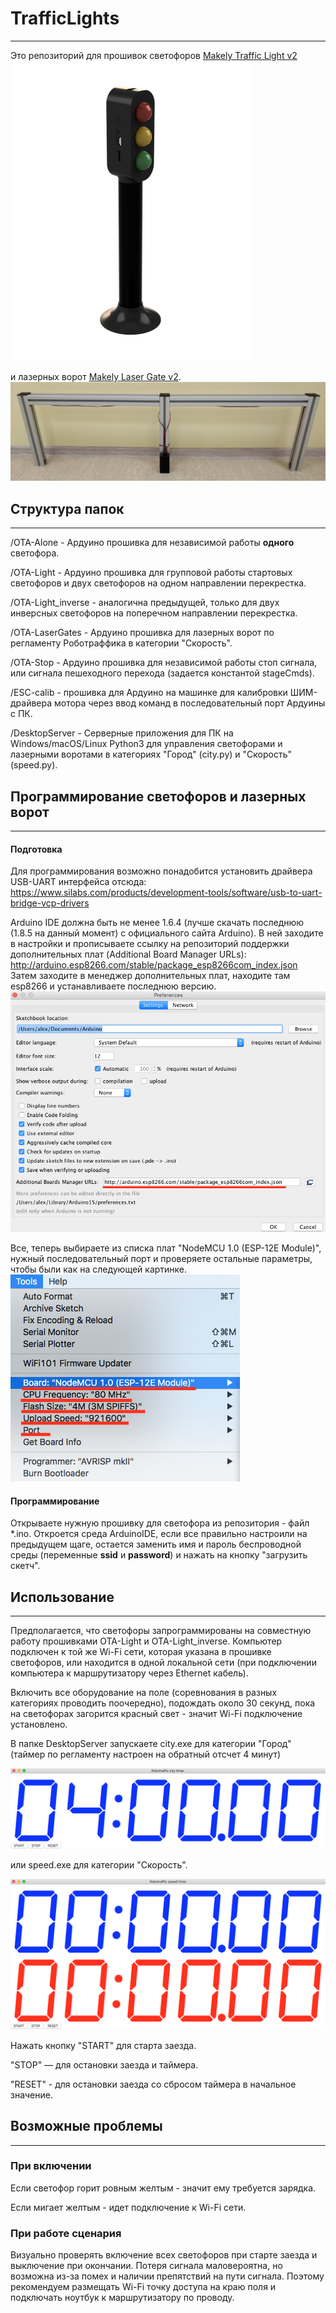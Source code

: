 [//]: # (Image References)

[prefView]: ./pic/ArduinoPref.png "Preferences view"
[toolsView]: ./pic/ArduinoTools.png "Tools view"
[tlView]: ./pic/TrafficLight.png "Traffic Light"
[lgView]: ./pic/LaserGate.jpg "Laser Gate"
[cityInt]: ./pic/CityInterface.png "City Interface"
[speedInt]: ./pic/SpeedInterface.png "Speed Interface"


# **TrafficLights**
---

Это репозиторий для прошивок светофоров [Makely Traffic Light v2](makely.ru/traffic-light) ![tlView]

и лазерных ворот [Makely Laser Gate v2](makely.ru/laser-gate). ![lgView]


## Структура папок
---
/OTA-Alone - Ардуино прошивка для независимой работы **одного** светофора.

/OTA-Light - Ардуино прошивка для групповой работы стартовых светофоров и двух светофоров на одном направлении перекрестка.

/OTA-Light_inverse - аналогична предыдущей, только для двух инверсных светофоров на поперечном направлении перекрестка.

/OTA-LaserGates - Ардуино прошивка для лазерных ворот по регламенту Роботраффика в категории "Скорость".

/OTA-Stop - Ардуино прошивка для независимой работы стоп сигнала, или сигнала пешеходного перехода (задается константой stageCmds).

/ESC-calib - прошивка для Ардуино на машинке для калибровки ШИМ-драйвера мотора через ввод команд в последовательный порт Ардуины с ПК.

/DesktopServer - Серверные приложения для ПК на Windows/macOS/Linux Python3 для управления светофорами и лазерными воротами в категориях "Город" (city.py) и "Скорость" (speed.py).

## Программирование светофоров и лазерных ворот
---
#### Подготовка

Для программирования возможно понадобится установить драйвера USB-UART интерфейса отсюда: https://www.silabs.com/products/development-tools/software/usb-to-uart-bridge-vcp-drivers

Arduino IDE должна быть не менее 1.6.4 (лучше скачать последнюю (1.8.5 на данный момент) с официального сайта Arduino). В ней заходите в настройки и прописываете ссылку на репозиторий поддержки дополнительных плат (Additional Board Manager URLs): http://arduino.esp8266.com/stable/package_esp8266com_index.json
Затем заходите в менеджер дополнительных плат, находите там esp8266 и устанавливаете последнюю версию.
![prefView]

Все, теперь выбираете из списка плат "NodeMCU 1.0 (ESP-12E Module)", нужный последовательный порт и проверяете остальные параметры, чтобы были как на следующей картинке.
![toolsView]

#### Программирование

Открываете нужную прошивку для светофора из репозитория - файл \*.ino. Откроется среда ArduinoIDE, если все правильно настроили на предыдущем щаге, остается заменить имя и пароль беспроводной среды (переменные **ssid** и **password**) и нажать на кнопку "загрузить скетч".

## Использование
---
Предполагается, что светофоры запрограммированы на совместную работу прошивками OTA-Light и OTA-Light_inverse. Компьютер подключен к той же Wi-Fi сети, которая указана в прошивке светофоров, или находится в одной локальной сети (при подключении компьютера к маршрутизатору через Ethernet кабель).

Включить все оборудование на поле (соревнования в разных категориях проводить поочередно), подождать около 30 секунд, пока на светофорах загорится красный свет - значит Wi-Fi подключение установлено.

В папке DesktopServer запускаете city.exe для категории "Город" (таймер по регламенту настроен на обратный отсчет 4 минут)

![cityInt]

или speed.exe для категории "Скорость".

![speedInt]

Нажать кнопку "START" для старта заезда.

"STOP" — для остановки заезда и таймера.

"RESET" - для остановки заезда со сбросом таймера в начальное значение.

## Возможные проблемы
---
### При включении

Если светофор горит ровным желтым - значит ему требуется зарядка.

Если мигает желтым - идет подключение к Wi-Fi сети.

### При работе сценария

Визуально проверять включение всех светофоров при старте заезда и выключение при окончании. Потеря сигнала маловероятна, но возможна из-за помех и наличии препятствий на пути сигнала. Поэтому рекомендуем размещать Wi-Fi точку доступа на краю поля и подключать ноутбук к маршрутизатору по проводу.
